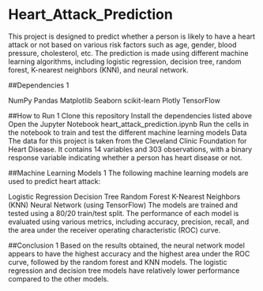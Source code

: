 # Heart_Attack_Prediction
This project is designed to predict whether a person is likely to have a heart attack or not based on various risk factors such as age, gender, blood pressure, cholesterol, etc. The prediction is made using different machine learning algorithms, including logistic regression, decision tree, random forest, K-nearest neighbors (KNN), and neural network.

##Dependencies 1

NumPy
Pandas
Matplotlib
Seaborn
scikit-learn
Plotly
TensorFlow

##How to Run 1
Clone this repository
Install the dependencies listed above
Open the Jupyter Notebook heart_attack_prediction.ipynb
Run the cells in the notebook to train and test the different machine learning models
Data
The data for this project is taken from the Cleveland Clinic Foundation for Heart Disease. It contains 14 variables and 303 observations, with a binary response variable indicating whether a person has heart disease or not.

##Machine Learning Models 1
The following machine learning models are used to predict heart attack:

Logistic Regression
Decision Tree
Random Forest
K-Nearest Neighbors (KNN)
Neural Network (using TensorFlow)
The models are trained and tested using a 80/20 train/test split. The performance of each model is evaluated using various metrics, including accuracy, precision, recall, and the area under the receiver operating characteristic (ROC) curve.

##Conclusion 1
Based on the results obtained, the neural network model appears to have the highest accuracy and the highest area under the ROC curve, followed by the random forest and KNN models. The logistic regression and decision tree models have relatively lower performance compared to the other models.
